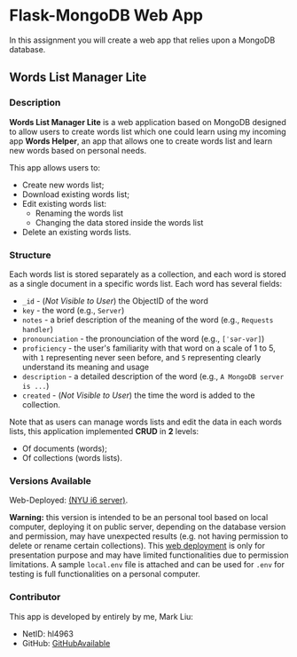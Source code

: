 # Flask-MongoDB Web App

In this assignment you will create a web app that relies upon a MongoDB database.
<!--
Replace the contents of this file with a description of your own web app, as described in [the instructions](./instructions.md).
-->

## Words List Manager Lite

### Description
**Words List Manager Lite** is a web application based on MongoDB designed to allow users to create words list which one could learn using my incoming app **Words Helper**, an app that allows one to create words list and learn new words based on personal needs.

This app allows users to:
+ Create new words list;
+ Download existing words list;
+ Edit existing words list:
  * Renaming the words list
  * Changing the data stored inside the words list
+ Delete an existing words lists.

### Structure
Each words list is stored separately as a collection, and each word is stored as a single document in a specific words list. Each word has several fields:
+ `_id` - (*Not Visible to User*) the ObjectID of the word
+ `key` - the word (e.g., `Server`)
+ `notes` - a brief description of the meaning of the word (e.g., `Requests handler`)
+ `pronounciation` - the pronounciation of the word (e.g., `[ˈsər-vər]`)
+ `proficiency` - the user's familiarity with that word on a scale of 1 to 5, with `1` representing never seen before, and `5` representing clearly understand its meaning and usage
+ `description` - a detailed description of the word (e.g., `A MongoDB server is ...`)
+ `created` - (*Not Visible to User*) the time the word is added to the collection.

Note that as users can manage words lists and edit the data in each words lists, this application implemented **CRUD** in **2** levels:
+ Of documents (words);
+ Of collections (words lists).

### Versions Available
Web-Deployed: [(NYU i6 server)](https://i6.cims.nyu.edu/~hl4963/7-web-app-GitHubAvailable/flask.cgi/).

**Warning:** this version is intended to be an personal tool based on local computer, deploying it on public 
server, depending on the database version and permission, may have unexpected results (e.g. not having permission 
to delete or rename certain collections). This [web deployment](#versions-available) is only for presentation purpose
and may have limited functionalities due to permission limitations. A sample `local.env` file is attached 
and can be used for `.env` for testing is full functionalities on a personal computer.

### Contributor
This app is developed by entirely by me, Mark Liu: 
+ NetID: hl4963
+ GitHub: [GitHubAvailable](https://github.com/GitHubAvailable)